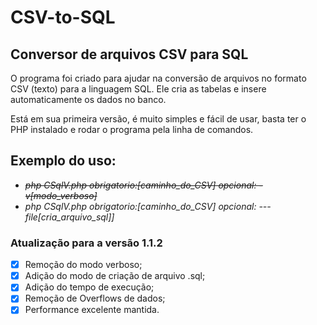 # CSV-to-SQL

## Conversor de arquivos CSV para SQL

O programa foi criado para ajudar na conversão de arquivos no formato CSV (texto) para a linguagem
SQL. Ele cria as tabelas e insere automaticamente os dados no banco. 

Está em sua primeira versão, é muito simples e fácil de usar, basta ter o PHP instalado e rodar o programa pela 
linha de comandos.

## Exemplo do uso:
- *~~php CSqlV.php obrigatorio:[caminho_do_CSV] opcional: -v[modo_verboso]~~*
- *php CSqlV.php obrigatorio:[caminho_do_CSV] opcional: ---file[cria_arquivo_sql]]*

### Atualização para a versão 1.1.2

- [x] Remoção do modo verboso;
- [x] Adição do modo de criação de arquivo .sql;
- [x] Adição do tempo de execução;
- [x] Remoção de Overflows de dados;
- [x] Performance excelente mantida.
